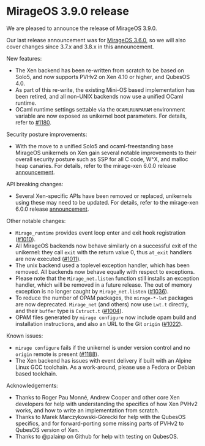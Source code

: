 # MirageOS 3.9.0 release

We are pleased to announce the release of MirageOS 3.9.0.

Our last release announcement was for [MirageOS 3.6.0](https://mirage.io/blog/announcing-mirage-36-release), so we will also cover changes since 3.7.x and 3.8.x in this announcement.

New features:

- The Xen backend has been re-written from scratch to be based on Solo5, and now supports PVHv2 on Xen 4.10 or higher, and QubesOS 4.0.
- As part of this re-write, the existing Mini-OS based implementation has been retired, and all non-UNIX backends now use a unified OCaml runtime.
- OCaml runtime settings settable via the `OCAMLRUNPARAM` environment variable are now exposed as unikernel boot parameters. For details, refer to [#1180](https://github.com/mirage/mirage/pull/1180).

Security posture improvements:

- With the move to a unified Solo5 and ocaml-freestanding base MirageOS unikernels on Xen gain several notable improvements to their overall security posture such as SSP for all C code, W^X, and malloc heap canaries. For details, refer to the mirage-xen 6.0.0 release [announcement](https://github.com/mirage/mirage-xen/releases/tag/v6.0.0).

API breaking changes:

- Several Xen-specific APIs have been removed or replaced, unikernels using these may need to be updated. For details, refer to the mirage-xen 6.0.0 release [announcement](https://github.com/mirage/mirage-xen/releases/tag/v6.0.0).

Other notable changes:

- `Mirage_runtime` provides event loop enter and exit hook registration ([#1010](https://github.com/mirage/mirage/pull/1010)).
- All MirageOS backends now behave similarly on a successful exit of the unikernel: they call `exit` with the return value 0, thus `at_exit` handlers are now executed ([#1011](https://github.com/mirage/mirage/pull/1011)).
- The unix backend used a toplevel exception handler, which has been removed. All backends now behave equally with respect to exceptions.
- Please note that the `Mirage_net.listen` function still installs an exception handler, which will be removed in a future release. The out of memory exception is no longer caught by `Mirage_net.listen` ([#1036](https://github.com/mirage/mirage/issues/1036)).
- To reduce the number of OPAM packages, the `mirage-*-lwt` packages are now deprecated. `Mirage_net` (and others) now use `Lwt.t` directly, and their `buffer` type is `Cstruct.t` ([#1004](https://github.com/mirage/mirage/issues/1004)).
- OPAM files generated by `mirage configure` now include opam build and installation instructions, and also an URL to the Git `origin` ([#1022](https://github.com/mirage/mirage/pull/1022)).

Known issues:

- `mirage configure` fails if the unikernel is under version control and no `origin` remote is present ([#1188](https://github.com/mirage/mirage/issues/1188)).
- The Xen backend has issues with event delivery if built with an Alpine Linux GCC toolchain. As a work-around, please use a Fedora or Debian based toolchain.

Acknowledgements:

- Thanks to Roger Pau Monné, Andrew Cooper and other core Xen developers for help with understanding the specifics of how Xen PVHv2 works, and how to write an implementation from scratch.
- Thanks to Marek Marczykowski-Górecki for help with the QubesOS specifics, and for forward-porting some missing parts of PVHv2 to QubesOS version of Xen.
- Thanks to @palainp on Github for help with testing on QubesOS.
